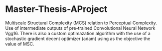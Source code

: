 # Master-Thesis-AProject
Multiscale Structural Complexity (MCS) relation to Perceptual Complexity. Use of intermediate outputs of pre-trained Convolutional Neural Network Vgg16. There is also a custom optimazation algorithm with the use of a stochastic gradient decent optimizer (adam) using as the objective the value of MSC.
